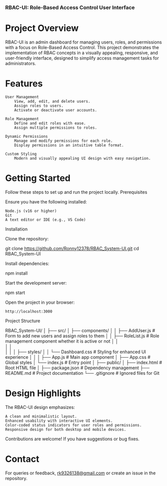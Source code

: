 ### RBAC-UI: Role-Based Access Control User Interface
# Project Overview

RBAC-UI is an admin dashboard for managing users, roles, and permissions with a focus on Role-Based Access Control. This project demonstrates the implementation of RBAC concepts in a visually appealing, responsive, and user-friendly interface, designed to simplify access management tasks for administrators.
# Features

    User Management
        View, add, edit, and delete users.
        Assign roles to users.
        Activate or deactivate user accounts.

    Role Management
        Define and edit roles with ease.
        Assign multiple permissions to roles.

    Dynamic Permissions
        Manage and modify permissions for each role.
        Display permissions in an intuitive table format.

    Custom Styling
        Modern and visually appealing UI design with easy navigation.

# Getting Started

Follow these steps to set up and run the project locally.
Prerequisites

Ensure you have the following installed:

    Node.js (v16 or higher)
    Git
    A text editor or IDE (e.g., VS Code)

Installation

Clone the repository:

git clone https://github.com/Ronny12378/RBAC_System-UI.git
cd RBAC_System-UI

Install dependencies:

npm install

Start the development server:

npm start

Open the project in your browser:

    http://localhost:3000

Project Structure

RBAC_System-UI/
│
├── src/
│   ├── components/
│   │   ├── AddUser.js      # Form to add new users and assign roles to them
│   │   ├── RoleList.js      # Role management component whether it is active or not
│   │   
│   │       
│   │
│   ├── styles/
│   │   └── Dashboard.css       # Styling for enhanced UI experience
│   │
│   ├── App.js               # Main app component
│   ├── App.css              # Global styles
│   └── index.js             # Entry point
│
├── public/
│   ├── index.html           # Root HTML file
│
├── package.json             # Dependency management
├── README.md                # Project documentation
└── .gitignore               # Ignored files for Git

# Design Highlights

The RBAC-UI design emphasizes:

    A clean and minimalistic layout.
    Enhanced usability with interactive UI elements.
    Color-coded status indicators for user roles and permissions.
    Responsive design for both desktop and mobile devices.
    

Contributions are welcome! If you have suggestions or bug fixes.
# Contact

For queries or feedback, rk9326138@gmail.com or create an issue in the repository.
